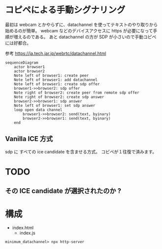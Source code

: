 # コピペによる手動シグナリング

最初は webcam とかやらずに、datachannel を使ってテキストのやり取りから始めるのが簡単。
webcam などのデバイスアクセスに https が必要になって手順が増えるのである。
あと datachannel の方が SDP が小さいので手動コピペには好都合。

参考 https://ja.tech.jar.jp/webrtc/datachannel.html

```mermaid
sequenceDiagram
    actor browser1   
    actor browser2
    Note left of browser1: create peer
    Note left of browser1: add datachannel
    Note left of browser1: create sdp offer
    browser1->>browser2: sdp offer
    Note right of browser2: create peer from remote sdp offer
    Note right of browser2: create sdp answer
    browser2->>browser1: sdp answer
    Note left of browser1: set sdp answer
    loop open data channel
        browser1->>browser2: send(text, byinary)
        browser2->>browser1: send(text, byinary)
    end
```

## Vanilla ICE 方式
sdp に すべての ice candidate を含ませる方式。
コピペが１往復で済みます。

# TODO
## その ICE candidate が選択されたのか ?

# 構成

- index.html
  - index.js

```
minimum_datachannel> npx http-server
```
